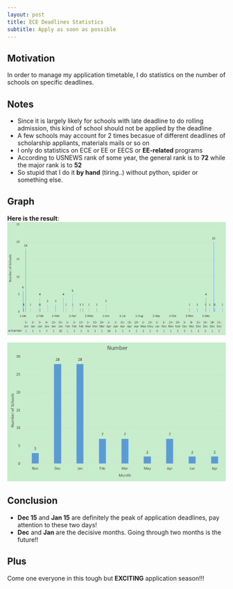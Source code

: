 ```yaml
---
layout: post
title: ECE Deadlines Statistics
subtitle: Apply as soon as possible
---
```

## Motivation
In order to manage my application timetable, I do statistics on the number of schools on specific deadlines.   

## Notes
* Since it is largely likely for schools with late deadline to do rolling admission, this kind of school should not be applied by the deadline
* A few schools may account for 2 times becasue of different deadlines of scholarship appliants, materials mails or so on
* I only do statistics on ECE or EE or EECS or **EE-related** programs
* According to USNEWS rank of some year, the general rank is to **72** while the major rank is to **52**
* So stupid that I do it **by hand** (tiring..) without python, spider or something else.

## Graph
**Here is the result**:   
![](/img/number-deadlines.PNG)     
   
![](/img/number-month.PNG)     

## Conclusion
* **Dec 15** and **Jan 15** are definitely the peak of application deadlines, pay attention to these two days!
* **Dec** and **Jan** are the decisive months. Going through two months is the future!!

## Plus
Come one everyone in this tough but **EXCITING** application season!!! 

